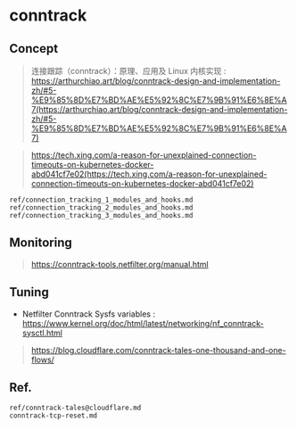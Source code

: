 # conntrack

## Concept

> 连接跟踪（conntrack）：原理、应用及 Linux 内核实现 : https://arthurchiao.art/blog/conntrack-design-and-implementation-zh/#5-%E9%85%8D%E7%BD%AE%E5%92%8C%E7%9B%91%E6%8E%A7(https://arthurchiao.art/blog/conntrack-design-and-implementation-zh/#5-%E9%85%8D%E7%BD%AE%E5%92%8C%E7%9B%91%E6%8E%A7)

> https://tech.xing.com/a-reason-for-unexplained-connection-timeouts-on-kubernetes-docker-abd041cf7e02(https://tech.xing.com/a-reason-for-unexplained-connection-timeouts-on-kubernetes-docker-abd041cf7e02)


```{toctree}
ref/connection_tracking_1_modules_and_hooks.md
ref/connection_tracking_2_modules_and_hooks.md
ref/connection_tracking_3_modules_and_hooks.md
```

## Monitoring
> https://conntrack-tools.netfilter.org/manual.html


## Tuning

* Netfilter Conntrack Sysfs variables : https://www.kernel.org/doc/html/latest/networking/nf_conntrack-sysctl.html

> https://blog.cloudflare.com/conntrack-tales-one-thousand-and-one-flows/


## Ref.
```{toctree}
ref/conntrack-tales@cloudflare.md
conntrack-tcp-reset.md
```
